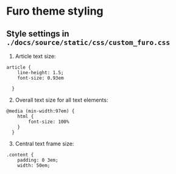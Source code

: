 # Furo theme styling

## Style settings in `./docs/source/static/css/custom_furo.css`

1. Article text size: 

```
article {
  	line-height: 1.5;
  	font-size: 0.93em
  
  }
```

2. Overall text size for all text elements:

``` 
@media (min-width:97em) {
  	html {
  		font-size: 100%
  	}
  }
```
  
3. Central text frame size:

```
.content {
  	padding: 0 3em;
  	width: 50em;
```